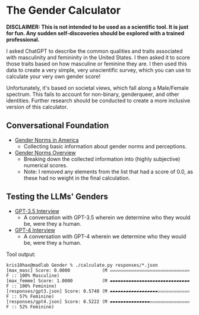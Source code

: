 # The Gender Calculator

**DISCLAIMER: This is not intended to be used as a scientific tool. It is just for fun. Any sudden self-discoveries should be explored with a trained professional.**

I asked ChatGPT to describe the common qualities and traits associated with masculinity and femininity in the United States. I then asked it to score those traits based on how masculine or feminine they are. I then used this data to create a very simple, very unscientific survey, which you can use to calculate your very own gender score!

Unfortunately, it's based on societal views, which fall along a Male/Female spectrum. This fails to account for non-binary, genderqueer, and other identities. Further research should be conducted to create a more inclusive version of this calculator.

## Conversational Foundation

* [Gender Norms in America](https://chat.openai.com/share/8a7235c1-f3d8-4562-b44f-98f083b24e25)
    * Collecting basic information about gender norms and perceptions.
* [Gender Norms Overview](https://chat.openai.com/share/1ae8a624-907b-42c8-b929-994cb6853621)
    * Breaking down the collected information into (highly subjective) numerical scores.
    * Note: I removed any elements from the list that had a score of 0.0, as these had no weight in the final calculation.

## Testing the LLMs' Genders
* [GPT-3.5 Interview](responses/gpt3.md)
    * A conversation with GPT-3.5 wherein we determine who they would be, were they a human.
* [GPT-4 Interview](responses/gpt4.md)
    * A conversation with GPT-4 wherein we determine who they would be, were they a human.

Tool output:

```
kris10hax@madlab Gender % ./calculate.py responses/*.json
[max_masc] Score: 0.0000            (M ▱▱▱▱▱▱▱▱▱▱▱▱▱▱▱▱▱▱▱▱▱▱▱▱▱▱▱▱▱▱ F :: 100% Masculine)
[max_femme] Score: 1.0000           (M ▰▰▰▰▰▰▰▰▰▰▰▰▰▰▰▰▰▰▰▰▰▰▰▰▰▰▰▰▰▰ F :: 100% Feminine)
[responses/gpt3.json] Score: 0.5740 (M ▰▰▰▰▰▰▰▰▰▰▰▰▰▰▰▰▰▰▱▱▱▱▱▱▱▱▱▱▱▱ F :: 57% Feminine)
[responses/gpt4.json] Score: 0.5222 (M ▰▰▰▰▰▰▰▰▰▰▰▰▰▰▰▱▱▱▱▱▱▱▱▱▱▱▱▱▱▱ F :: 52% Feminine)
```